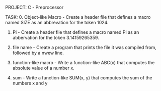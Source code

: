 PROJECT:
C - Preprocessor

TASK:
0. Object-like Macro - Create a header file that defines a macro named SIZE as an abbrevation for the token 1024.

1. Pi - Create a header flie that defines a macro named PI as an abbervation for the token 3.14159265359.

2. file name - Create a program that prints the file it was compiled from, followed by a nwew line.

3. function-like macro - Write a function-like ABC(x) that computes the absolute value of a number x.

4. sum - Write a function-like SUM(x, y) that computes the sum of the numbers x and y
